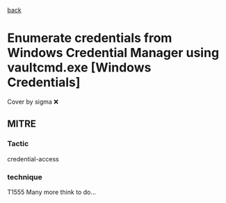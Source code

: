 [back](../index.md)
# Enumerate credentials from Windows Credential Manager using vaultcmd.exe [Windows Credentials]
Cover by sigma :x: 
## MITRE
### Tactic
credential-access
### technique
T1555
Many more think to do...